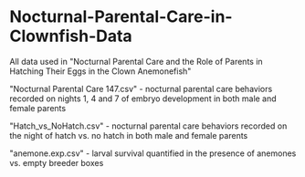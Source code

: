 # Nocturnal-Parental-Care-in-Clownfish-Data
All data used in "Nocturnal Parental Care and the Role of Parents in Hatching Their Eggs in the Clown Anemonefish"

"Nocturnal Parental Care 147.csv" - nocturnal parental care behaviors recorded on nights 1, 4 and 7 of embryo development in both male and female parents 

"Hatch_vs_NoHatch.csv" - nocturnal parental care behaviors recorded on the night of hatch vs. no hatch in both male and female parents

"anemone.exp.csv" - larval survival quantified in the presence of anemones vs. empty breeder boxes 
